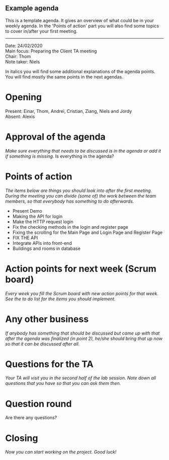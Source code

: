 ## Example agenda

This is a template agenda. It gives an overview of what could be in your weekly agenda.
In the 'Points of action' part you will also find some topics to cover in/after your first meeting. 

---

Date:           24/02/2020\
Main focus:     Preparing the Client TA meeting\
Chair:          Thom\
Note taker:     Niels

In italics you will find some additional explanations of the agenda points. You will find mostly the same points in the next agendas.

# Opening
Present: Einar, Thom, Andrei, Cristian, Ziang, Niels and Jordy\
Absent: Alexis

# Approval of the agenda
*Make sure everything that needs to be discussed is in the agenda or add it if something is missing.*
Is everything in the agenda?

# Points of action
*The items below are things you should look into after the first meeting. During the meeting you can divide (some of) the work between the team members, so that everybody has something to do afterwards.*
* Present Demo
* Making the API for login
* Make the HTTP request login
* Fix the checking methods in the login and register page
* Fixing the scrolling for the Main Page and Login Page and Register Page
* FIX THE API
* Integrate APIs into front-end
* Buildings and rooms in database



# Action points for next week (Scrum board)
*Every week you fill the Scrum board with new action points for that week. See the to do list for the items you should implement.*


# Any other business
*If anybody has something that should be discussed but came up with that after the agenda was finalized (in point 2), he/she should bring that up now so that it can be discussed after all.*

# Questions for the TA
*Your TA will visit you in the second half of the lab session. Note down all questions that you have so that you can ask them then.*

# Question round
Are there any questions?

# Closing
*Now you can start working on the project. Good luck!*

